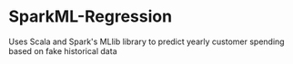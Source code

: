 # SparkML-Regression
Uses Scala and Spark's MLlib library to predict yearly customer spending based on fake historical data
